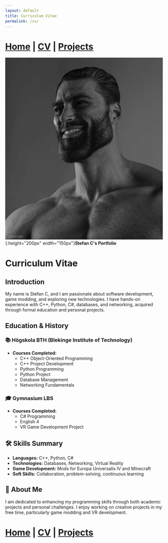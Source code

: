 ```yaml
---
layout: default
title: Curriculum Vitae
permalink: /cv/
---
```

# [Home](/portfolio/index) | [CV](/portfolio/cv/) | [Projects](/portfolio/projects/)
![Logo](/assets/img/me.webp){:height="200px" width="150px"}**Stefan C's Portfolio**

# Curriculum Vitae

## Introduction

My name is Stefan C, and I am passionate about software development, game modding, and exploring new technologies. I have hands-on experience with C++, Python, C#, databases, and networking, acquired through formal education and personal projects.

## Education & History

### 📚 Högskola BTH (Blekinge Institute of Technology)
- **Courses Completed:**
  - C++ Object-Oriented Programming
  - C++ Project Development
  - Python Programming
  - Python Project
  - Database Management
  - Networking Fundamentals

### 🎓 Gymnasium LBS
- **Courses Completed:**
  - C# Programming
  - English 4
  - VR Game Development Project

## 🛠️ Skills Summary

- **Languages:** C++, Python, C#
- **Technologies:** Databases, Networking, Virtual Reality
- **Game Development:** Mods for Europa Universalis IV and Minecraft
- **Soft Skills:** Collaboration, problem-solving, continuous learning

## 📝 About Me

I am dedicated to enhancing my programming skills through both academic projects and personal challenges. I enjoy working on creative projects in my free time, particularly game modding and VR development.

# [Home](/portfolio/index) | [CV](/portfolio/cv/) | [Projects](/portfolio/projects/)
